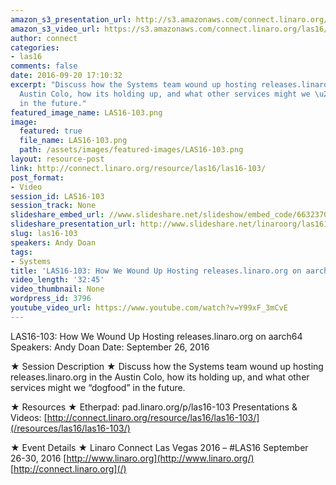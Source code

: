 ```yaml
---
amazon_s3_presentation_url: http://s3.amazonaws.com/connect.linaro.org/las16/Presentations/Monday/LAS16-103%20-%20How%20We%20Wound%20Up%20Hosting%20releases.linaro.org%20on%20aarch64%20%281%29.pdf
amazon_s3_video_url: https://s3.amazonaws.com/connect.linaro.org/las16/Videos/Monday/LAS16-103%20How%20We%20Wound%20Up%20Hosting%20releases.linaro.org%20on%20aarch64.mp4
author: connect
categories:
- las16
comments: false
date: 2016-09-20 17:10:32
excerpt: "Discuss how the Systems team wound up hosting releases.linaro.org in the
  Austin Colo, how its holding up, and what other services might we \u201Cdogfood\u201D
  in the future."
featured_image_name: LAS16-103.png
image:
  featured: true
  file_name: LAS16-103.png
  path: /assets/images/featured-images/LAS16-103.png
layout: resource-post
link: http://connect.linaro.org/resource/las16/las16-103/
post_format:
- Video
session_id: LAS16-103
session_track: None
slideshare_embed_url: //www.slideshare.net/slideshow/embed_code/66323709
slideshare_presentation_url: http://www.slideshare.net/linaroorg/las16103-how-we-wound-up-hosting-releaseslinaroorg-on-aarch64
slug: las16-103
speakers: Andy Doan
tags:
- Systems
title: 'LAS16-103: How We Wound Up Hosting releases.linaro.org on aarch64'
video_length: '32:45'
video_thumbnail: None
wordpress_id: 3796
youtube_video_url: https://www.youtube.com/watch?v=Y99xF_3mCvE
---
```


LAS16-103: How We Wound Up Hosting releases.linaro.org on aarch64
Speakers: Andy Doan
Date: September 26, 2016

★ Session Description ★
Discuss how the Systems team wound up hosting releases.linaro.org in the Austin Colo, how its holding up, and what other services might we “dogfood” in the future.

★ Resources ★
Etherpad: pad.linaro.org/p/las16-103
Presentations & Videos: [http://connect.linaro.org/resource/las16/las16-103/](/resources/las16/las16-103/)

★ Event Details ★
Linaro Connect Las Vegas 2016 – #LAS16
September 26-30, 2016
[http://www.linaro.org](http://www.linaro.org/)
[http://connect.linaro.org](/)